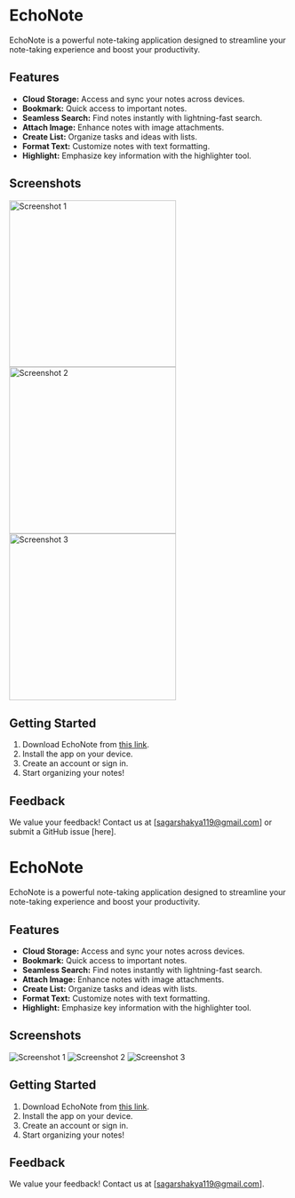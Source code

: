 # EchoNote

EchoNote is a powerful note-taking application designed to streamline your note-taking experience and boost your productivity.

## Features

- **Cloud Storage:** Access and sync your notes across devices.
- **Bookmark:** Quick access to important notes.
- **Seamless Search:** Find notes instantly with lightning-fast search.
- **Attach Image:** Enhance notes with image attachments.
- **Create List:** Organize tasks and ideas with lists.
- **Format Text:** Customize notes with text formatting.
- **Highlight:** Emphasize key information with the highlighter tool.

## Screenshots
<img src="https://drive.google.com/uc?export=view&id=1vBHfKHJFZi-6PrEb_thcAhx6U7eS1snp" alt="Screenshot 1" width="300"/>
<img src="https://drive.google.com/uc?export=view&id=1vAl-61LowMaeYhnHiqd9XGSP-DvygZQE" alt="Screenshot 2" width="300"/>
<img src="https://drive.google.com/uc?export=view&id=1v8dro1i4TVPjzpZ9huksM_-sCNam29QU" alt="Screenshot 3" width="300"/>


## Getting Started

1. Download EchoNote from [this link](https://github.com/himanshu-shakya/EchoNote/releases/download/v1.0.0/EchoNote.apk).
2. Install the app on your device.
3. Create an account or sign in.
4. Start organizing your notes!

## Feedback

We value your feedback! Contact us at [sagarshakya119@gmail.com] or submit a GitHub issue [here].
# EchoNote

EchoNote is a powerful note-taking application designed to streamline your note-taking experience and boost your productivity.

## Features

- **Cloud Storage:** Access and sync your notes across devices.
- **Bookmark:** Quick access to important notes.
- **Seamless Search:** Find notes instantly with lightning-fast search.
- **Attach Image:** Enhance notes with image attachments.
- **Create List:** Organize tasks and ideas with lists.
- **Format Text:** Customize notes with text formatting.
- **Highlight:** Emphasize key information with the highlighter tool.

## Screenshots

![Screenshot 1](https://drive.google.com/uc?export=view&id=1vBHfKHJFZi-6PrEb_thcAhx6U7eS1snp)
![Screenshot 2](https://drive.google.com/uc?export=view&id=1vAl-61LowMaeYhnHiqd9XGSP-DvygZQE)
![Screenshot 3](https://drive.google.com/uc?export=view&id=1v8dro1i4TVPjzpZ9huksM_-sCNam29QU)

## Getting Started

1. Download EchoNote from [this link](https://github.com/himanshu-shakya/EchoNote/releases/download/v1.0.0/EchoNote.apk).
2. Install the app on your device.
3. Create an account or sign in.
4. Start organizing your notes!

## Feedback

We value your feedback! Contact us at [sagarshakya119@gmail.com].
